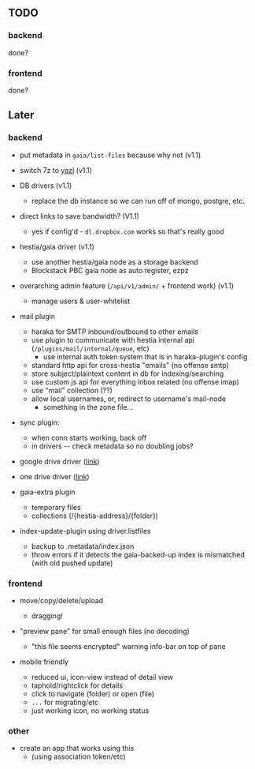 ## TODO

### backend

done?

### frontend

done?

## Later

### backend

- put metadata in `gaia/list-files` because why not (v1.1)

- switch 7z to [yazl](https://github.com/thejoshwolfe/yazl) (v1.1)

- DB drivers (v1.1)
  - replace the db instance so we can run off of mongo, postgre, etc.

- direct links to save bandwidth? (V1.1)
  - yes if config'd - `dl.dropbox.com` works so that's really good

- hestia/gaia driver (v1.1)
  - use another hestia/gaia node as a storage backend
  - Blockstack PBC gaia node as auto register, ezpz

- overarching admin feature (`/api/v1/admin/` + frontend work) (v1.1)
  - manage users & user-whitelist

- mail plugin
  - haraka for SMTP inbound/outbound to other emails
  - use plugin to communicate with hestia internal api (`/plugins/mail/internal/queue`, etc)
    - use internal auth token system that is in haraka-plugin's config
  - standard http api for cross-hestia "emails" (no offense smtp)
  - store subject/plaintext content in db for indexing/searching
  - use custom js api for everything inbox related (no offense imap)
  - use "mail" collection (??)
  - allow local usernames, or, redirect to username's mail-node
    - something in the zone file...

- sync plugin:
  - when conn starts working, back off
  - in drivers -- check metadata so no doubling jobs?

- google drive driver ([link](https://developers.google.com/drive/api/v3/about-sdk))
- one drive driver ([link](https://docs.microsoft.com/en-us/onedrive/developer/?view=odsp-graph-online))

- gaia-extra plugin
  - temporary files
  - collections (/{hestia-address}/{folder})

- index-update-plugin using driver.listfiles
  - backup to .metadata/index.json
  - throw errors if it detects the gaia-backed-up index is mismatched (with old pushed update)

### frontend

- move/copy/delete/upload
  - dragging!

- "preview pane" for small enough files (no decoding)
  - "this file seems encrypted" warning info-bar on top of pane

- mobile friendly
  - reduced ui, icon-view instead of detail view
  - taphold/rightclick for details
  - click to navigate (folder) or open (file)
  - `...` for migrating/etc
  - just working icon, no working status

### other

- create an app that works using this
  - (using association token/etc)
